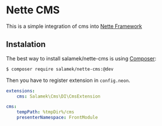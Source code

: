 # Nette CMS

This is a simple integration of cms into [Nette Framework](http://nette.org/)

## Instalation

The best way to install salamek/nette-cms is using  [Composer](http://getcomposer.org/):


```sh
$ composer require salamek/nette-cms:@dev
```

Then you have to register extension in `config.neon`.

```yaml
extensions:
	cms: Salamek\Cms\DI\CmsExtension

cms:
    tempPath: %tmpDir%/cms
    presenterNamespace: FrontModule
```

